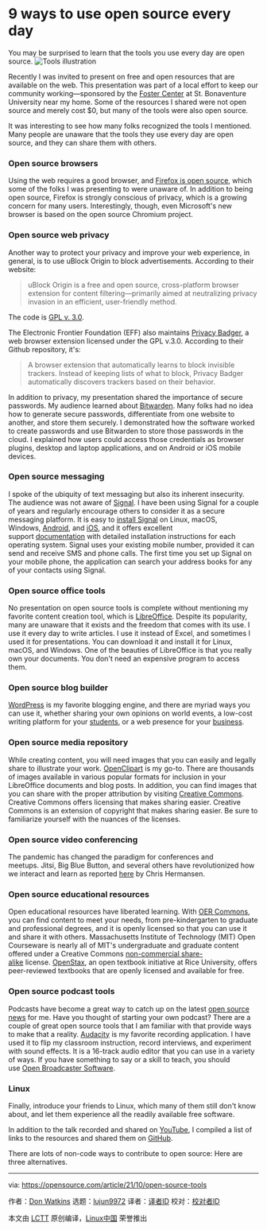 [#]: subject: "9 ways to use open source every day"
[#]: via: "https://opensource.com/article/21/10/open-source-tools"
[#]: author: "Don Watkins https://opensource.com/users/don-watkins"
[#]: collector: "lujun9972"
[#]: translator: "XiaotingHuang22"
[#]: reviewer: " "
[#]: publisher: " "
[#]: url: " "

9 ways to use open source every day
======
You may be surprised to learn that the tools you use every day are open
source.
![Tools illustration][1]

Recently I was invited to present on free and open resources that are available on the web. This presentation was part of a local effort to keep our community working—sponsored by the [Foster Center][2] at St. Bonaventure University near my home. Some of the resources I shared were not open source and merely cost $0, but many of the tools were also open source.

It was interesting to see how many folks recognized the tools I mentioned. Many people are unaware that the tools they use every day are open source, and they can share them with others. 

### Open source browsers

Using the web requires a good browser, and [Firefox is open source][3], which some of the folks I was presenting to were unaware of. In addition to being open source, Firefox is strongly conscious of privacy, which is a growing concern for many users. Interestingly, though, even Microsoft's new browser is based on the open source Chromium project. 

### Open source web privacy

Another way to protect your privacy and improve your web experience, in general, is to use uBlock Origin to block advertisements. According to their website:

> uBlock Origin is a free and open source, cross-platform browser extension for content filtering—primarily aimed at neutralizing privacy invasion in an efficient, user-friendly method.

The code is [GPL v. 3.0][4]. 

The Electronic Frontier Foundation (EFF) also maintains [Privacy Badger][5], a web browser extension licensed under the GPL v.3.0. According to their Github repository, it's:

> A browser extension that automatically learns to block invisible trackers. Instead of keeping lists of what to block, Privacy Badger automatically discovers trackers based on their behavior.

In addition to privacy, my presentation shared the importance of secure passwords. My audience learned about [Bitwarden][6]. Many folks had no idea how to generate secure passwords, differentiate from one website to another, and store them securely. I demonstrated how the software worked to create passwords and use Bitwarden to store those passwords in the cloud. I explained how users could access those credentials as browser plugins, desktop and laptop applications, and on Android or iOS mobile devices. 

### Open source messaging

I spoke of the ubiquity of text messaging but also its inherent insecurity. The audience was not aware of [Signal][7]. I have been using Signal for a couple of years and regularly encourage others to consider it as a secure messaging platform. It is easy to [install Signal][8] on Linux, macOS, Windows, [Android][9], and [iOS][10], and it offers excellent support [documentation][11] with detailed installation instructions for each operating system. Signal uses your existing mobile number, provided it can send and receive SMS and phone calls. The first time you set up Signal on your mobile phone, the application can search your address books for any of your contacts using Signal. 

### Open source office tools

No presentation on open source tools is complete without mentioning my favorite content creation tool, which is [LibreOffice][12]. Despite its popularity, many are unaware that it exists and the freedom that comes with its use. I use it every day to write articles. I use it instead of Excel, and sometimes I used it for presentations. You can download it and install it for Linux, macOS, and Windows. One of the beauties of LibreOffice is that you really own your documents. You don't need an expensive program to access them.

### Open source blog builder

[WordPress][13] is my favorite blogging engine, and there are myriad ways you can use it, whether sharing your own opinions on world events, a low-cost writing platform for your [students][14], or a web presence for your [business][15].

### Open source media repository

While creating content, you will need images that you can easily and legally share to illustrate your work. [OpenClipart][16] is my go-to. There are thousands of images available in various popular formats for inclusion in your LibreOffice documents and blog posts. In addition, you can find images that you can share with the proper attribution by visiting [Creative Commons][17]. Creative Commons offers licensing that makes sharing easier. Creative Commons is an extension of copyright that makes sharing easier. Be sure to familiarize yourself with the nuances of the licenses. 

### Open source video conferencing

The pandemic has changed the paradigm for conferences and meetups. Jitsi, Big Blue Button, and several others have revolutionized how we interact and learn as reported [here][18] by Chris Hermansen. 

### Open source educational resources

Open educational resources have liberated learning. With [OER Commons][19], you can find content to meet your needs, from pre-kindergarten to graduate and professional degrees, and it is openly licensed so that you can use it and share it with others. Massachusetts Institute of Technology (MIT) Open Courseware is nearly all of MIT's undergraduate and graduate content offered under a Creative Commons [non-commercial share-alike][20] license. [OpenStax][21], an open textbook initiative at Rice University, offers peer-reviewed textbooks that are openly licensed and available for free. 

### Open source podcast tools

Podcasts have become a great way to catch up on the latest [open source news][22] for me. Have you thought of starting your own podcast? There are a couple of great open source tools that I am familiar with that provide ways to make that a reality. [Audacity][23] is my favorite recording application. I have used it to flip my classroom instruction, record interviews, and experiment with sound effects. It is a 16-track audio editor that you can use in a variety of ways. If you have something to say or a skill to teach, you should use [Open Broadcaster Software][24].

### Linux

Finally, introduce your friends to Linux, which many of them still don't know about, and let them experience all the readily available free software. 

In addition to the talk recorded and shared on [YouTube][25], I compiled a list of links to the resources and shared them on [GitHub][26].

There are lots of non-code ways to contribute to open source: Here are three alternatives.

--------------------------------------------------------------------------------

via: https://opensource.com/article/21/10/open-source-tools

作者：[Don Watkins][a]
选题：[lujun9972][b]
译者：[译者ID](https://github.com/译者ID)
校对：[校对者ID](https://github.com/校对者ID)

本文由 [LCTT](https://github.com/LCTT/TranslateProject) 原创编译，[Linux中国](https://linux.cn/) 荣誉推出

[a]: https://opensource.com/users/don-watkins
[b]: https://github.com/lujun9972
[1]: https://opensource.com/sites/default/files/styles/image-full-size/public/lead-images/tools_hardware_purple.png?itok=3NdVoYhl (Tools illustration)
[2]: https://www.sbu.edu/academics/schools-at-sbu/school-of-business/foster-center-for-responsible-leadership/foster-center-events
[3]: https://opensource.com/article/21/9/switch-to-firefox
[4]: https://github.com/gorhill/uBlock
[5]: https://privacybadger.org/
[6]: https://github.com/bitwarden
[7]: https://opensource.com/article/19/10/secure-private-messaging
[8]: https://signal.org/download/
[9]: https://play.google.com/store/apps/details?id=org.thoughtcrime.securesms&referrer=utm_source%3DOWS%26utm_medium%3DWeb%26utm_campaign%3DNav
[10]: https://apps.apple.com/us/app/signal-private-messenger/id874139669
[11]: https://support.signal.org/
[12]: https://opensource.com/article/21/9/libreoffice-tips
[13]: https://opensource.com/article/18/10/setting-wordpress-raspberry-pi
[14]: https://opensource.com/article/20/4/wordpress-virtual-machine
[15]: https://opensource.com/article/21/3/wordpress-plugins-retail
[16]: https://openclipart.org/
[17]: https://search.creativecommons.org/
[18]: https://opensource.com/article/20/5/open-source-video-conferencing
[19]: https://www.oercommons.org/
[20]: https://ocw.mit.edu/help/faq-cite-ocw-content/
[21]: https://openstax.org/
[22]: https://opensource.com/article/19/10/linux-podcasts-Jupiter-Broadcasting
[23]: https://opensource.com/article/20/4/audacity
[24]: https://opensource.com/article/20/4/open-source-live-stream
[25]: https://youtu.be/aUgaYtN_sUU
[26]: https://github.com/donwatkins/Presentations/blob/master/fostercenter.md
